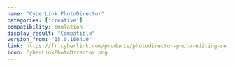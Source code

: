 ```yaml
---
name: "CyberLink PhotoDirector"
categories: ['creative']
compatibility: emulation
display_result: "Compatible"
version_from: "15.0.1004.0"
link: https://fr.cyberlink.com/products/photodirector-photo-editing-software-365/features_fr_FR.html
icon: CyberLinkPhotoDirector.png
---
```


